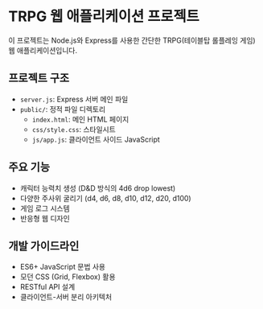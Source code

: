 <!-- Use this file to provide workspace-specific custom instructions to Copilot. For more details, visit https://code.visualstudio.com/docs/copilot/copilot-customization#_use-a-githubcopilotinstructionsmd-file -->

# TRPG 웹 애플리케이션 프로젝트

이 프로젝트는 Node.js와 Express를 사용한 간단한 TRPG(테이블탑 롤플레잉 게임) 웹 애플리케이션입니다.

## 프로젝트 구조
- `server.js`: Express 서버 메인 파일
- `public/`: 정적 파일 디렉토리
  - `index.html`: 메인 HTML 페이지
  - `css/style.css`: 스타일시트
  - `js/app.js`: 클라이언트 사이드 JavaScript

## 주요 기능
- 캐릭터 능력치 생성 (D&D 방식의 4d6 drop lowest)
- 다양한 주사위 굴리기 (d4, d6, d8, d10, d12, d20, d100)
- 게임 로그 시스템
- 반응형 웹 디자인

## 개발 가이드라인
- ES6+ JavaScript 문법 사용
- 모던 CSS (Grid, Flexbox) 활용
- RESTful API 설계
- 클라이언트-서버 분리 아키텍처
